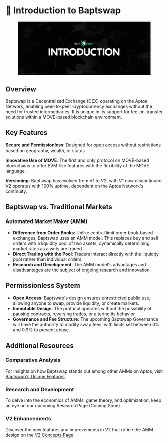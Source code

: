 # 👋 Introduction to Baptswap

<figure><img src=".gitbook/assets/intro.png" alt=""><figcaption></figcaption></figure>

## Overview

Baptswap is a Decentralized Exchange (DEX) operating on the Aptos Network, enabling peer-to-peer cryptocurrency exchanges without the need for trusted intermediaries. It is unique in its support for fee-on-transfer solutions within a MOVE-based blockchain environment.

## Key Features

**Secure and Permissionless**: Designed for open access without restrictions based on geography, wealth, or status.

**Innovative Use of MOVE**: The first and only protocol on MOVE-based blockchains to offer EVM-like features with the flexibility of the MOVE language.

**Versioning**: Baptswap has evolved from V1 to V2, with V1 now discontinued. V2 operates with 100% uptime, dependent on the Aptos Network's continuity.

## Baptswap vs. Traditional Markets

### Automated Market Maker (AMM)

* **Difference from Order Books**: Unlike central limit order book-based exchanges, Baptswap uses an AMM model. This replaces buy and sell orders with a liquidity pool of two assets, dynamically determining market rates as assets are traded.
* **Direct Trading with the Pool**: Traders interact directly with the liquidity pool rather than individual orders.
* **Research and Development**: The AMM model's advantages and disadvantages are the subject of ongoing research and innovation.

## Permissionless System

* **Open Access**: Baptswap's design ensures unrestricted public use, allowing anyone to swap, provide liquidity, or create markets.
* **Immutable Design**: The protocol operates without the possibility of pausing contracts, reversing trades, or altering its behavior.
* **Governance and Fee Structure**: The upcoming Baptswap Governance will have the authority to modify swap fees, with limits set between 0% and 0.9% to prevent abuse.

## Additional Resources

### Comparative Analysis

For insights on how Baptswap stands out among other AMMs on Aptos, visit [Baptswap's Unique Features](general-information/introduction-to-baptswap/made-to-stand-out.md).

### Research and Development

To delve into the economics of AMMs, game theory, and optimization, keep an eye on our upcoming Research Page (Coming Soon).

### V2 Enhancements

Discover the new features and improvements in V2 that refine the AMM design on the [V2 Concepts Page](https://chat.openai.com/c/71bdf716-0593-4300-be09-4f24e0c5fd4f).
